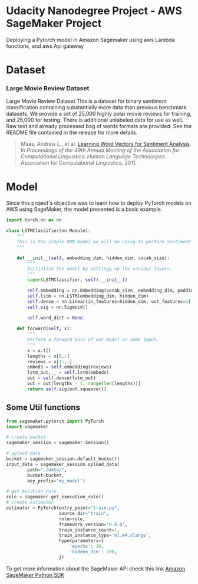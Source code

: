 # Udacity Nanodegree Project - AWS SageMaker Project 

Deploying a Pytorch model in Amazon Sagemaker using aws Lambda functions, and aws Api gateway 

# Dataset

### Large Movie Review Dataset 


Large Movie Review Dataset
This is a dataset for binary sentiment classification containing substantially more data than previous benchmark datasets. We provide a set of 25,000 highly polar movie reviews for training, and 25,000 for testing. There is additional unlabeled data for use as well. Raw text and already processed bag of words formats are provided. See the README file contained in the release for more details.

> Maas, Andrew L., et al. [Learning Word Vectors for Sentiment Analysis](http://ai.stanford.edu/~amaas/data/sentiment/). In _Proceedings of the 49th Annual Meeting of the Association for Computational Linguistics: Human Language Technologies_. Association for Computational Linguistics, 2011.

# Model

Since this project's objective was to learn how to deploy PyTorch models on AWS using SageMaker, the model presented is a basic example. 

```python
import torch.nn as nn

class LSTMClassifier(nn.Module):
    """
    This is the simple RNN model we will be using to perform Sentiment Analysis.
    """

    def __init__(self, embedding_dim, hidden_dim, vocab_size):
        """
        Initialize the model by settingg up the various layers.
        """
        super(LSTMClassifier, self).__init__()

        self.embedding = nn.Embedding(vocab_size, embedding_dim, padding_idx=0)
        self.lstm = nn.LSTM(embedding_dim, hidden_dim)
        self.dense = nn.Linear(in_features=hidden_dim, out_features=1)
        self.sig = nn.Sigmoid()
        
        self.word_dict = None

    def forward(self, x):
        """
        Perform a forward pass of our model on some input.
        """
        x = x.t()
        lengths = x[0,:]
        reviews = x[1:,:]
        embeds = self.embedding(reviews)
        lstm_out, _ = self.lstm(embeds)
        out = self.dense(lstm_out)
        out = out[lengths - 1, range(len(lengths))]
        return self.sig(out.squeeze())
```


## Some Util functions

```python
from sagemaker.pytorch import PyTorch
import sagemaker

# create bucket
sagemaker_session = sagemaker.Session()

# upload data
bucket = sagemaker_session.default_bucket()
input_data = sagemaker_session.upload_data(
        path="./data/", 
        bucket=bucket, 
        key_prefix="my_model")

# get excution role
role = sagemaker.get_execution_role()
# create estimator
estimator = PyTorch(entry_point="train.py",
                    source_dir="train",
                    role=role,
                    framework_version='0.4.0',
                    train_instance_count=1,
                    train_instance_type='ml.m4.xlarge',
                    hyperparameters={
                        'epochs': 10,
                        'hidden_dim': 200,
                    })
```

To get more information about the SageMaker APi check this link [Amazon SageMaker Python SDK](https://sagemaker.readthedocs.io/en/stable/)

